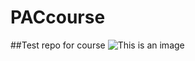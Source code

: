 # PACcourse
##Test repo for course
![This is an image](https://myoctocat.com/assets/images/base-octocat.svg)
